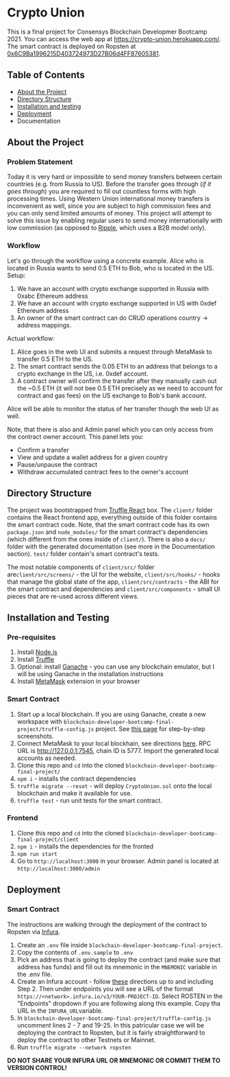 # Crypto Union
This is a final project for Consensys Blockchain Developmer Bootcamp 2021. You can access the web app at https://crypto-union.herokuapp.com/. The smart contract is deployed on Ropsten at [0x6C9Ba1996215D403724973D27B06d4FF87605381](https://ropsten.etherscan.io/address/0x6C9Ba1996215D403724973D27B06d4FF87605381). 
## Table of Contents
- [About the Project](#about-the-project)
- [Directory Structure](#directory-structure)
- [Installation and testing](#installation-and-testing)
- [Deployment](#deployment)
- Documentation
## About the Project
### Problem Statement
Today it is very hard or impossible to send money transfers between certain countries (e.g. from Russia to US). Before the transfer goes through (*if it goes through*) you are required to fill out countless forms with high processing times. Using Western Union international money transfers is inconvenient as well, since you are subject to high commission fees and you can only send limited amounts of money. This project will attempt to solve this issue by enabling regular users to send money internationally with low commission (as opposed to [Ripple](https://ripple.com/), which uses a B2B model only).
### Workflow
Let's go through the workflow using a concrete example. Alice who is located in Russia wants to send 0.5 ETH to Bob, who is located in the US.
Setup:
1. We have an account with crypto exchange supported in Russia with 0xabc Ethereum address
2. We have an account with crypto exchange supported in US with 0xdef Ethereum address
3. An owner of the smart contract can do CRUD operations country -> address mappings.

Actual workflow:
1. Alice goes in the web UI and submits a request through MetaMask to transfer 0.5 ETH to the US. 
2. The smart contract sends the 0.05 ETH to an address that belongs to a crypto exchange in the US, i.e. 0xdef account.
3. A contract owner will confirm the transfer after they manually cash out the ~0.5 ETH (it will not bee 0.5 ETH precisely as we need to account for contract and gas fees) on the US exchange to Bob's bank account.

Alice will be able to monitor the status of her transfer though the web UI as well. 

Note, that there is also and Admin panel which you can only access from the contract owner account. This panel lets you:
- Confirm a transfer
- View and update a wallet address for a given country
- Pause/unpause the contract
- Withdraw accumulated contract fees to the owner's account
## Directory Structure
The project was bootstrapped from [Truffle React](https://www.trufflesuite.com/boxes/react) box. The `client/` folder contains the React frontend app, everything outside of this folder contains the smart contract code. Note, that the smart contract code has its own `package.json` and `node_modules/` for the smart contract's dependencies (which different from the ones inside of `client/`). There is also a `docs/` folder with the generated documentation (see more in the Documentation section). `test/` folder contain's smart contract's tests. 

The most notable components of `client/src/` folder are`client/src/screens/` - the UI for the website, `client/src/hooks/` - hooks that manage the global state of the app, `client/src/contracts` - the ABI for the smart contract and dependencies and `client/src/components` - small UI pieces that are re-used across different views.
## Installation and Testing
### Pre-requisites
1. Install [Node.js](https://nodejs.org/en/download/)
2. Install [Truffle](https://www.trufflesuite.com/docs/truffle/getting-started/installation)
3. Optional: install [Ganache](https://www.trufflesuite.com/ganache) - you can use any blockchain emulator, but I will be using Ganache in the installation instructions
4. Install [MetaMask](https://metamask.io/) extension in your browser
### Smart Contract
1. Start up a local blockchain. If you are using Ganache, create a new workspace with `blockchain-developer-bootcamp-final-project/truffle-config.js` project. See [this page](https://www.trufflesuite.com/docs/ganache/workspaces/creating-workspaces#creating-a-workspace-from-scratch) for step-by-step screenshots. 
2. Connect MetaMask to your local blockhain, see directions [here](https://asifwaquar.com/connect-metamask-to-localhost/). RPC URL is http://127.0.0.1:7545, chain ID is 5777. Import the generated local accounts as needed. 
3. Clone this repo and `cd` into the cloned `blockchain-developer-bootcamp-final-project/`
4. `npm i` - installs the contract dependencies
5. `truffle migrate --reset` - will deploy `CryptoUnion.sol` onto the local blockchain and make it available for use. 
6. `truffle test` - run unit tests for the smart contract. 
### Frontend
1. Clone this repo and `cd` into the cloned `blockchain-developer-bootcamp-final-project/client`
2. `npm i` - installs the dependencies for the fronted
3. `npm run start`
4. Go to `http://localhost:3000` in your browser. Admin panel is located at `http://localhost:3000/admin`
## Deployment
### Smart Contract
The instructions are walking through the deployment of the contract to Ropsten via [Infura](https://infura.io/). 
1. Create an `.env` file inside `blockchain-developer-bootcamp-final-project`. 
2. Copy the contents of `.env.sample` to `.env` 
3. Pick an address that is going to deploy the contract (and make sure that address has funds) and fill out its mnemonic in the `MNEMONIC` variable in the .env file. 
4. Create an Infura account - follow [these](https://blog.infura.io/getting-started-with-infura-28e41844cc89/) directions up to and including Step 2. Then under endpoints you will see a URL of the format `https://<network>.infura.io/v3/YOUR-PROJECT-ID`. Select ROSTEN in the "Endpoints" dropdown if you are following along this example. Copy tha URL in the `INFURA_URL`variable. 
5. In `blockchain-developer-bootcamp-final-project/truffle-config.js` uncomment lines 2 - 7 and 19-25. In this patricular case we will be deploying the contract to Ropsten, but it is fairly straightforward to deploy the contract to other Testnets or Mainnet. 
6. Run `truffle migrate --network ropsten` 

**DO NOT SHARE YOUR INFURA URL OR MNEMONIC OR COMMIT THEM TO VERSION CONTROL!**
